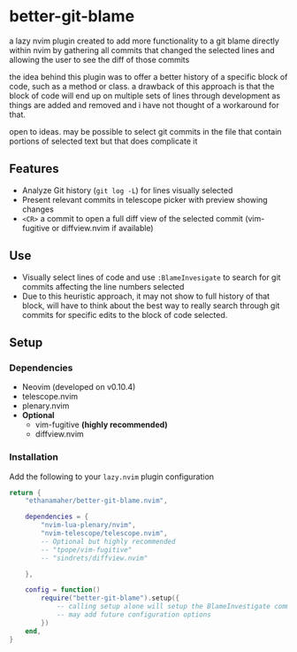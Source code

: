 # better-git-blame
a lazy nvim plugin created to add more functionality to a git blame directly within nvim by gathering all commits that changed the selected lines and allowing the user to see the diff of those commits

the idea behind this plugin was to offer a better history of a specific block of code, such as a method or class. a drawback of this approach is that the block of code will end up on multiple sets of lines through development as things are added and removed and i have not thought of a workaround for that.

open to ideas. may be possible to select git commits in the file that contain portions of selected text but that does complicate it

## Features
* Analyze Git history (`git log -L`) for lines visually selected
* Present relevant commits in telescope picker with preview showing changes
* `<CR>` a commit to open a full diff view of the selected commit (vim-fugitive or diffview.nvim if available)

## Use
* Visually select lines of code and use `:BlameInvesigate` to search for git commits affecting the line numbers selected
* Due to this heuristic approach, it may not show to full history of that block, will have to think about the best way to really search through git commits for specific edits to the block of code selected.
## Setup
### Dependencies
* Neovim (developed on v0.10.4)
* telescope.nvim
* plenary.nvim
* **Optional**
    * vim-fugitive **(highly recommended)**
    * diffview.nvim
### Installation
Add the following to your `lazy.nvim` plugin configuration
```lua
return {
    "ethanamaher/better-git-blame.nvim",

    dependencies = {
        "nvim-lua-plenary/nvim",
        "nvim-telescope/telescope.nvim",
        -- Optional but highly recommended
        -- "tpope/vim-fugitive"
        -- "sindrets/diffview.nvim"

    },

    config = function()
        require("better-git-blame").setup({
            -- calling setup alone will setup the BlameInvestigate command used to preview git history
            -- may add future configuration options
        })
    end,
}
```
